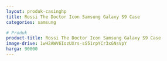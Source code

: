```yaml
---
layout: produk-casinghp
title: Rossi The Doctor Icon Samsung Galaxy S9 Case
categories: samsung

# Produk
product-title: Rossi The Doctor Icon Samsung Galaxy S9 Case
image-drive: 1wH2AWV6IozUXrs-sS51rpYCr3xGNsVpY
harga: 90000
---
```


